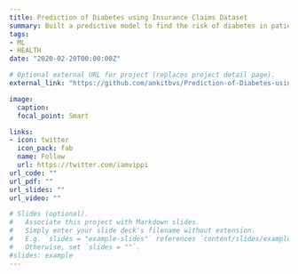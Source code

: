 ```yaml
---
title: Prediction of Diabetes using Insurance Claims Dataset
summary: Built a predictive model to find the risk of diabetes in patients using Insurance Claims dataset. Featurized the Insurance claims data, and train and optimize a predictive SVC model and found out probability of diabetes in each patient.
tags:
- ML
- HEALTH
date: "2020-02-20T00:00:00Z"

# Optional external URL for project (replaces project detail page).
external_link: "https://github.com/ankitbvs/Prediction-of-Diabetes-using-Insurance-Claims-Dataset"

image:
  caption: 
  focal_point: Smart

links:
- icon: twitter
  icon_pack: fab
  name: Follow
  url: https://twitter.com/iamvippi
url_code: ""
url_pdf: ""
url_slides: ""
url_video: ""

# Slides (optional).
#   Associate this project with Markdown slides.
#   Simply enter your slide deck's filename without extension.
#   E.g. `slides = "example-slides"` references `content/slides/example-slides.md`.
#   Otherwise, set `slides = ""`.
#slides: example
---
```

